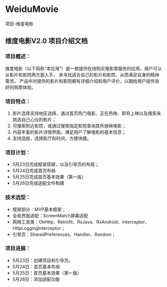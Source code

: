 # WeiduMovie
项目-维度电影  

## 维度电影V2.0 项目介绍文档  

### 项目概述：  

维度电影（以下简称“本应用”）是一款提供在线购买电影票服务的应用，用户可以从影片和影院两方面入手， 来寻找适合自己的影片和影院，从而满足自身的精神需求。
产品中对提供的影片和影院都有详细介绍和用户评价，以期给用户提供良好的购票体验。  

### 项目特点：  

1. 影片选择支持地区选择，通过首页热门电影、正在热映、即将上映以及搜索来挑选自己心仪的影片；
2. 可搜索附近影院，或通过搜索指定影院查询其所放映电影；
3. 内容丰富的影片详情界面，满足用户了解电影的基本信息；
4. 支持选座，选择影厅和时间，方便快捷。  

### 项目计划：  

* 5月23日完成框架搭建，以及引导页的布局；
* 5月24日完成首页布局
* 5月25日完成首页基本效果（第一版）
* 5月26日完成适配文件构建  

### 技术选型：  

* 框架部分：MVP基本框架；
* 全局界面适配：ScreenMatch屏幕适配
* 网络工具类：OkHttp、Retrofit、RxJava、RxAndroid、Interceptor、HttpLoggingInterceptor；
* 引导页：SharedPreferences、Handler、Random；  

### 项目进展：  

* 5月23日：创建项目和引导页。
* 5月24日：首页基本布局
* 5月25日：首页基本效果（第一版）
* 5月26日：添加适配功能  

